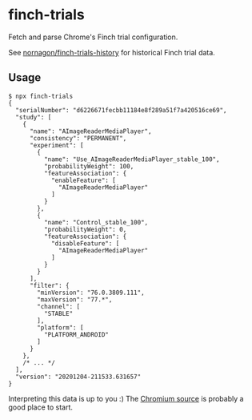 # finch-trials
Fetch and parse Chrome's Finch trial configuration.

See [nornagon/finch-trials-history](/nornagon/finch-trials-history) for historical Finch trial data.

## Usage

```
$ npx finch-trials
{
  "serialNumber": "d6226671fecbb11184e8f289a51f7a420516ce69",
  "study": [
    {
      "name": "AImageReaderMediaPlayer",
      "consistency": "PERMANENT",
      "experiment": [
        {
          "name": "Use_AImageReaderMediaPlayer_stable_100",
          "probabilityWeight": 100,
          "featureAssociation": {
            "enableFeature": [
              "AImageReaderMediaPlayer"
            ]
          }
        },
        {
          "name": "Control_stable_100",
          "probabilityWeight": 0,
          "featureAssociation": {
            "disableFeature": [
              "AImageReaderMediaPlayer"
            ]
          }
        }
      ],
      "filter": {
        "minVersion": "76.0.3809.111",
        "maxVersion": "77.*",
        "channel": [
          "STABLE"
        ],
        "platform": [
          "PLATFORM_ANDROID"
        ]
      }
    },
    /* ... */
  ],
  "version": "20201204-211533.631657"
}
```

Interpreting this data is up to you :) The [Chromium source](https://source.chromium.org/chromium/chromium/src/+/master:components/variations/proto/variations_seed.proto) is probably a good place to start.
